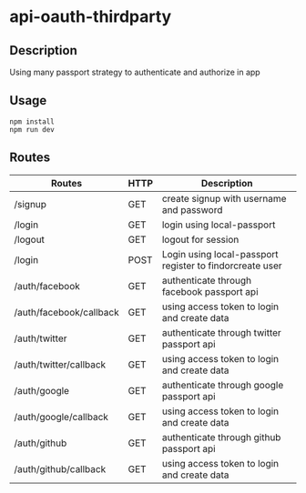# api-oauth-thirdparty

## Description
Using many passport strategy to authenticate and authorize in app

## Usage
```
npm install
npm run dev
```

## Routes
| Routes                  | HTTP  | Description
| ----------------------  | ----- | -----------
| /signup                 | GET   | create signup with username and password
| /login                  | GET   | login using local-passport
| /logout                 | GET   | logout for session
| /login                  | POST  | Login using local-passport register to findorcreate user
| /auth/facebook          | GET   | authenticate through facebook passport api
| /auth/facebook/callback | GET   | using access token to login and create data
| /auth/twitter           | GET   | authenticate through twitter passport api
| /auth/twitter/callback  | GET   | using access token to login and create data
| /auth/google            | GET   | authenticate through google passport api
| /auth/google/callback   | GET   | using access token to login and create data
| /auth/github            | GET   | authenticate through github  passport api
| /auth/github/callback   | GET   | using access token to login and create data
